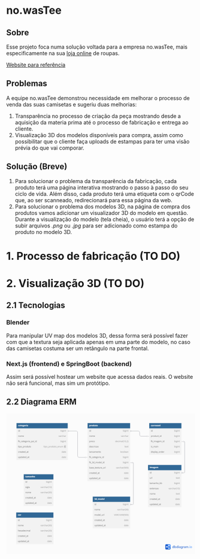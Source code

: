 # no.wasTee

## Sobre
Esse projeto foca numa solução voltada para a empresa no.wasTee, mais especificamente na sua [loja online](https://nowastee.com/loja/produto/) de roupas.

[Website para referência](https://nowastee.com/loja/categoria-produto/t-shirts/casual/)

## Problemas
A equipe no.wasTee demonstrou necessidade em melhorar o processo de venda das suas camisetas e sugeriu duas melhorias:
1. Transparência no processo de criação da peça mostrando desde a aquisição da materia prima até o processo de fabricação e entrega ao cliente.
2. Visualização 3D dos modelos disponíveis para compra, assim como possibilitar que o cliente faça uploads de estampas para ter uma visão prévia do que vai comporar.

## Solução (Breve)

1. Para solucionar o problema da transparência da fabricação, cada produto terá uma página interativa mostrando o passo à passo do seu ciclo de vida. Além disso, cada produto terá uma etiqueta com o qrCode que, ao ser scanneado, redirecionará para essa página da web.
2. Para solucionar o problema dos modelos 3D, na página de compra dos produtos vamos adicionar um visualizador 3D do modelo em questão. Durante a visualização do modelo (tela cheia), o usuário terá a opção de subir arquivos *.png* ou *.jpg* para ser adicionado como estampa do produto no modelo 3D.

# 1. Processo de fabricação (TO DO)

# 2. Visualização 3D (TO DO)

## 2.1 Tecnologias
### Blender
Para manipular UV map dos modelos 3D, dessa forma será possível fazer com que a textura seja aplicada apenas em uma parte do modelo, no caso das camisetas costuma ser um retângulo na parte frontal.

### Next.js (frontend) e SpringBoot (backend)
Assim será possível hostear um website que acessa dados reais. O website não será funcional, mas sim um protótipo.

## 2.2 Diagrama ERM
![ERM Diagram](./images/no.wasTee.png)
